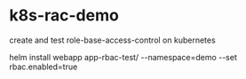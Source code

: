 # k8s-rac-demo
create and test role-base-access-control on kubernetes

helm install webapp app-rbac-test/ --namespace=demo --set rbac.enabled=true